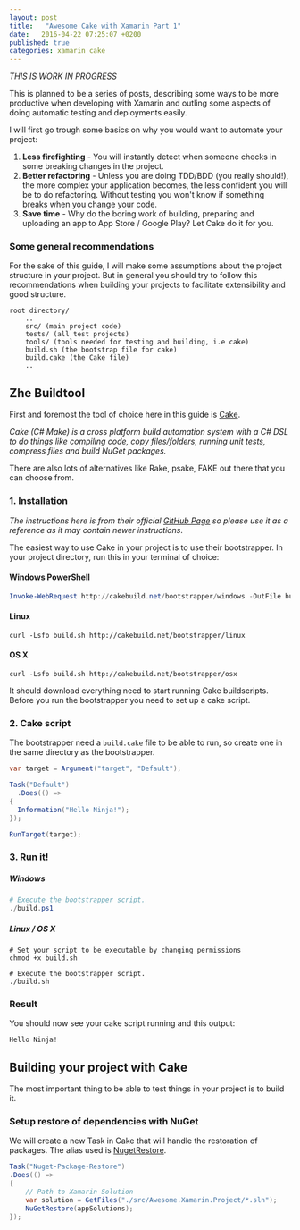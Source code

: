 ```yaml
---
layout: post
title:	 "Awesome Cake with Xamarin Part 1"
date:   2016-04-22 07:25:07 +0200
published: true
categories: xamarin cake
---
```


*THIS IS WORK IN PROGRESS*

This is planned to be a series of posts, describing some ways to be more productive when developing with Xamarin and outling some aspects of doing automatic testing and deployments easily.

I will first go trough some basics on why you would want to automate your project:

1. **Less firefighting** - You will instantly detect when someone checks in some breaking changes in the project.
2. **Better refactoring** - Unless you are doing TDD/BDD (you really should!), the more complex your application becomes, the less confident you will be to do refactoring. Without testing you won't know if something breaks when you change your code.
3. **Save time** - Why do the boring work of building, preparing and uploading an app to App Store / Google Play? Let Cake do it for you.

### Some general recommendations

For the sake of this guide, I will make some assumptions about the project structure in your project. But in general you should try to follow this recommendations when building your projects to facilitate extensibility and good structure.

~~~
root directory/
	..
	src/ (main project code)
	tests/ (all test projects)
	tools/ (tools needed for testing and building, i.e cake)
	build.sh (the bootstrap file for cake)
	build.cake (the Cake file)
	..
~~~


Zhe Buildtool
---------
First and foremost the tool of choice here in this guide is [Cake](http://cakebuild.net).

*Cake (C# Make) is a cross platform build automation system with a C# DSL to do things like compiling code, copy files/folders, running unit tests, compress files and build NuGet packages.*

There are also lots of alternatives like Rake, psake, FAKE out there that you can choose from.

### 1. Installation

*The instructions here is from their official [GitHub Page](https://github.com/cake-build/cake) so please use it as a reference as it may contain newer instructions*.

The easiest way to use Cake in your project is to use their bootstrapper. In your project directory, run this in your terminal of choice:

#### Windows PowerShell

~~~powershell
Invoke-WebRequest http://cakebuild.net/bootstrapper/windows -OutFile build.ps1
~~~

#### Linux

~~~console
curl -Lsfo build.sh http://cakebuild.net/bootstrapper/linux
~~~ 

#### OS X
~~~console
curl -Lsfo build.sh http://cakebuild.net/bootstrapper/osx
~~~

It should download everything need to start running Cake buildscripts. Before you run the bootstrapper you need to set up a cake script.

### 2. Cake script

The bootstrapper need a `build.cake` file to be able to run, so create one in the same directory as the bootstrapper.

~~~csharp
var target = Argument("target", "Default");

Task("Default")
  .Does(() =>
{
  Information("Hello Ninja!");
});

RunTarget(target);
~~~

### 3. Run it!

##### Windows

~~~powershell
# Execute the bootstrapper script.
./build.ps1
~~~

##### Linux / OS X

~~~console
# Set your script to be executable by changing permissions
chmod +x build.sh

# Execute the bootstrapper script.
./build.sh
~~~

### Result
You should now see your cake script running and this output:

	Hello Ninja!

Building your project with Cake
-------------------------------
The most important thing to be able to test things in your project is to build it.

### Setup restore of dependencies with NuGet

We will create a new Task in Cake that will handle the restoration of packages. The alias used is [NugetRestore](http://cakebuild.net/api/cake.common.tools.nuget/bdfa6572/a0e10885).

~~~csharp
Task("Nuget-Package-Restore")
.Does(() =>
{
	// Path to Xamarin Solution
	var solution = GetFiles("./src/Awesome.Xamarin.Project/*.sln");
	NuGetRestore(appSolutions);  
});
~~~
